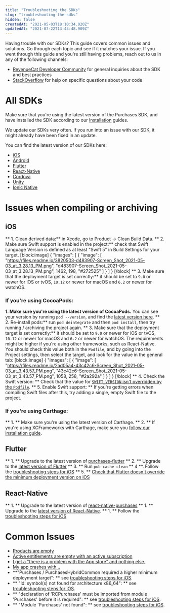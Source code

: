 ```yaml
---
title: "Troubleshooting the SDKs"
slug: "troubleshooting-the-sdks"
hidden: false
createdAt: "2021-05-03T18:10:34.020Z"
updatedAt: "2021-07-22T13:43:48.909Z"
---
```

Having trouble with our SDKs? This guide covers common issues and solutions. Go through each topic and see if it matches your issue. If you went through this guide and you're still having problems, reach out to us in any of the following channels:

- [RevenueCat Developer Community](https://community.revenuecat.com) for general inquiries about the SDK and best practices
- [StackOverflow](https://stackoverflow.com/questions/tagged/revenuecat) for help on specific questions about your code

# All SDKs

Make sure that you're using the latest version of the Purchases SDK, and have installed the SDK according to our [Installation](doc:installation) guides. 

We update our SDKs very often. If you run into an issue with our SDK, it might already have been fixed in an update. 

You can find the latest version of our SDKs here: 

- [iOS](https://github.com/revenuecat/purchases-ios/releases/latest)
- [Android](https://github.com/revenuecat/purchases-android/releases/latest)
- [Flutter](https://github.com/revenuecat/purchases-flutter/releases/latest)
- [React-Native](https://github.com/revenuecat/react-native-purchases/releases/latest)
- [Cordova](https://github.com/revenuecat/cordova-plugin-purchases/releases/latest)
- [Unity](https://github.com/revenuecat/purchases-unity/releases/latest)
- [Ionic Native](https://ionicframework.com/docs/native/purchases)

# Issues when compiling or archiving

## iOS

** 1. Clean derived data:**  in Xcode, go to Product -> Clean Build Data. 
** 2. Make sure Swift support is enabled in the project:** check that Swift Language Version is defined as at least "Swift 5" in Build Settings for your target.
[block:image]
{
  "images": [
    {
      "image": [
        "https://files.readme.io/3820503-d483907-Screen_Shot_2021-05-03_at_3.28.13_PM.png",
        "d483907-Screen_Shot_2021-05-03_at_3.28.13_PM.png",
        1462,
        198,
        "#272525"
      ]
    }
  ]
}
[/block]
** 3. Make sure that the deployment target is set correctly:** it should be set to `9.0` or newer for iOS or tvOS, `10.12` or newer for macOS and `6.2` or newer for watchOS. 

### If you're using CocoaPods: 
**1. Make sure you're using the latest version of CocoaPods.** You can see your version by running `pod --version`, and find the [latest version here](https://github.com/CocoaPods/CocoaPods/releases/latest). 
** 2. Re-install pods:** run `pod deintegrate` and then `pod install`, then try running / archiving the project again. 
** 3. Make sure that the deployment target is set correctly:** it should be set to `9.0` or newer for iOS or tvOS, `10.12` or newer for macOS and `6.2` or newer for watchOS. The requirements might be higher if you're using other frameworks, such as React-Native. You should check this value both in the `Podfile`, and by going into the Project settings, then select the target, and look for the value in the general tab: 
[block:image]
{
  "images": [
    {
      "image": [
        "https://files.readme.io/2ad05a4-43c42c6-Screen_Shot_2021-05-03_at_3.43.57_PM.png",
        "43c42c6-Screen_Shot_2021-05-03_at_3.43.57_PM.png",
        1058,
        258,
        "#2a292a"
      ]
    }
  ]
}
[/block]
** 4. Check the Swift version: ** Check that the value for [`SWIFT_VERSION` isn't overridden by the `Podfile`](https://github.com/RevenueCat/purchases-flutter/issues/168#issuecomment-796468415).
** 5. Enable Swift support: ** If you're getting errors when compiling Swift files after this, try adding a single, empty Swift file to the project. 

### If you're using Carthage: 
** 1. ** Make sure you're using the latest version of Carthage. 
** 2. ** If you're using XCFrameworks with Carthage, make sure you [follow our installation guide](https://docs.revenuecat.com/docs/ios#carthage-with-xcframeworks). 

## Flutter
** 1. ** Upgrade to the latest version of [purchases-flutter](https://github.com/revenuecat/purchases-flutter/releases/latest)
** 2. ** Upgrade to the [latest version of Flutter](https://flutter.dev/docs/development/tools/sdk/upgrading)
** 3. ** Run `pub cache clean`
** 4 **. Follow the [troubleshooting steps for iOS](doc:troubleshooting-the-sdks#ios)
** 5. ** [Check that Flutter doesn't override the minimum deployment version on iOS](https://github.com/RevenueCat/purchases-flutter/issues/189#issuecomment-824189586)

## React-Native
** 1. ** Upgrade to the latest version of [react-native-purchases](https://github.com/revenuecat/react-native-purchases/releases/latest)
** 1. ** Upgrade to the [latest version of React-Native](https://reactnative.dev/docs/upgrading). 
** 1. ** Follow the [troubleshooting steps for iOS](doc:troubleshooting-the-sdks#ios)

# Common Issues

- [Products are empty](https://support.revenuecat.com/hc/en-us/articles/360041793174-Why-are-products-empty-)
- [Active entitlements are empty with an active subscription](https://support.revenuecat.com/hc/en-us/articles/360045538973-Why-are-active-entitlements-empty-with-an-active-subscription-) 
- [I get a "there is a problem with the App store" and nothing else.](https://support.revenuecat.com/hc/en-us/articles/360044864393-I-get-a-there-is-a-problem-with-the-App-store-and-nothing-else-)
- [My app crashes with...](https://support.revenuecat.com/hc/en-us/articles/360050588373-My-app-crashes-with-NSInvalidArgumentException-NSCFConstantString-stringByAppendingString-nil-argument)
- **"Purchases / PurchasesHybridCommon required a higher minimum deployment target": ** see [troubleshooting steps for iOS](doc:troubleshooting-the-sdks#ios).
- ** "ld: symbol(s) not found for architecture x86_64": ** see [troubleshooting steps for iOS](doc:troubleshooting-the-sdks#ios). 
- ** "declaration of 'RCPurchases' must be imported from module 'Purchases' before it is required": ** see [troubleshooting steps for iOS](doc:troubleshooting-the-sdks#ios).
- ** "Module 'Purchases' not found": ** see [troubleshooting steps for iOS](doc:troubleshooting-the-sdks#ios).